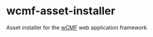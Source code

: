 wcmf-asset-installer
====================

Asset installer for the [wCMF](https://github.com/iherwig/wcmf) web application framework
